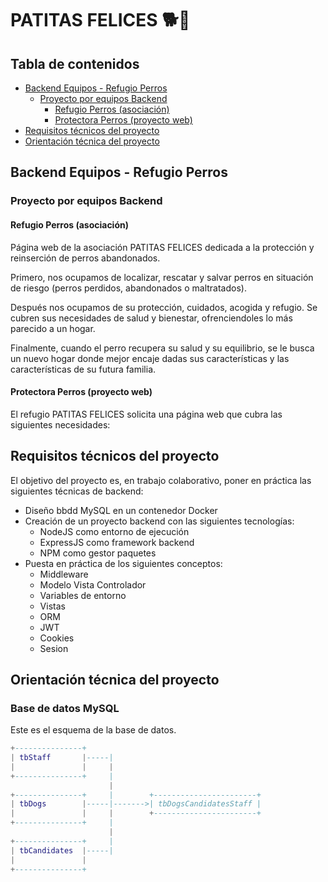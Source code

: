 # PATITAS FELICES  🐕🐾
## Tabla de contenidos

- [Backend Equipos - Refugio Perros](#backend-equipos---refugio-perros)
    - [Proyecto por equipos Backend](#proyecto-por-equipos-Backend)
        - [Refugio Perros (asociación)](#refugio-perros-asociación)
        - [Protectora Perros (proyecto web)](#protectora-perros-proyecto-web)
- [Requisitos técnicos del proyecto](#requisitos-técnicos-del-proyecto)
- [Orientación técnica del proyecto](#orientación-técnica-del-proyecto)


## Backend Equipos - Refugio Perros
### Proyecto por equipos Backend
#### Refugio Perros (asociación)
Página web de la asociación PATITAS FELICES dedicada a la protección y reinserción de perros abandonados.

Primero, nos ocupamos de localizar, rescatar y salvar perros en situación de riesgo (perros perdidos, abandonados o maltratados).

Después nos ocupamos de su protección, cuidados, acogida y refugio. Se cubren sus necesidades de salud y bienestar, ofrenciendoles lo más parecido a un hogar.

Finalmente, cuando el perro recupera su salud y su equilibrio, se le busca un nuevo hogar donde mejor encaje dadas sus características y las características de su futura familia.

#### Protectora Perros (proyecto web)
El refugio PATITAS FELICES solicita una página web que cubra las siguientes necesidades:

## Requisitos técnicos del proyecto
El objetivo del proyecto es, en trabajo colaborativo, poner en práctica las siguientes técnicas de backend:

- Diseño bbdd MySQL en un contenedor Docker
- Creación de un proyecto backend con las siguientes tecnologías:
    - NodeJS como entorno de ejecución
    - ExpressJS como framework backend
    - NPM como gestor paquetes
- Puesta en práctica de los siguientes conceptos:
    - Middleware
    - Modelo Vista Controlador
    - Variables de entorno
    - Vistas
    - ORM
    - JWT
    - Cookies
    - Sesion

## Orientación técnica del proyecto

### Base de datos MySQL
Este es el esquema de la base de datos.

```lua
+---------------+
| tbStaff       |-----|
|               |     |
+---------------+     |
                      |
+---------------+     |        +-----------------------+
| tbDogs        |-----|------->| tbDogsCandidatesStaff |
|               |     |        +-----------------------+
+---------------+     |
                      |
+---------------+     |
| tbCandidates  |-----|
|               |
+---------------+

```

